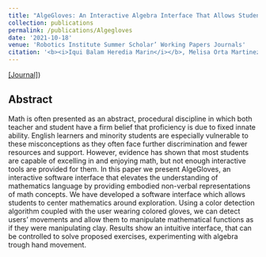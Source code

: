 ```yaml
---
title: "AlgeGloves: An Interactive Algebra Interface That Allows Students to Mold Algebraic Functions"
collection: publications
permalink: /publications/Algegloves
date: '2021-10-18'
venue: 'Robotics Institute Summer Scholar’ Working Papers Journals'
citation: '<b><i>Iqui Balam Heredia Marin</i></b>, Melisa Orta Martinez'
---
```


[[Journal]](https://riss.ri.cmu.edu/wp-content/uploads/2021/10/2021-CMU-RoboticsInstitute_SummerScholars-WorkingPapersJournal-Sized.pdf#page=118))

## Abstract
Math is often presented as an abstract, procedural discipline in which both teacher and student have a firm belief that proficiency is due to fixed innate ability. English learners and minority students are especially vulnerable to these misconceptions as they often face further discrimination and fewer resources and support. However, evidence has shown that most students are capable of excelling in and enjoying math, but not enough interactive tools are provided for them. In this paper we present AlgeGloves, an interactive software interface that elevates the understanding of mathematics language by providing embodied non-verbal representations of math concepts. We have developed a software interface which allows students to center mathematics around exploration. Using a color detection
algorithm coupled with the user wearing colored gloves, we can detect users’ movements and allow them to manipulate mathematical functions as if they were manipulating clay. Results show an intuitive interface, that can be controlled to solve proposed exercises, experimenting with algebra trough hand movement.
